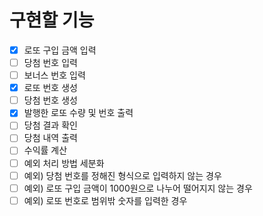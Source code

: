 # 구현할 기능
- [x] 로또 구입 금액 입력
- [ ] 당첨 번호 입력
- [ ] 보너스 번호 입력
- [x] 로또 번호 생성
- [ ] 당첨 번호 생성
- [x] 발행한 로또 수량 및 번호 출력
- [ ] 당첨 결과 확인
- [ ] 당첨 내역 출력
- [ ] 수익률 계산
- [ ] 예외 처리 방법 세분화
- [ ] 예외) 당첨 번호를 정해진 형식으로 입력하지 않는 경우
- [ ] 예외) 로또 구입 금액이 1000원으로 나누어 떨어지지 않는 경우
- [ ] 예외) 로또 번호로 범위밖 숫자를 입력한 경우